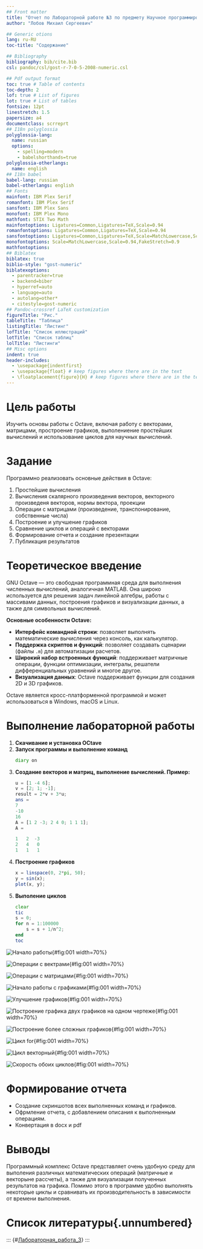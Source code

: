 ```yaml
---
## Front matter
title: "Отчет по Лабораторной работе №3 по предмету Научное программирование"
author: "Лобов Михаил Сергеевич"

## Generic otions
lang: ru-RU
toc-title: "Содержание"

## Bibliography
bibliography: bib/cite.bib
csl: pandoc/csl/gost-r-7-0-5-2008-numeric.csl

## Pdf output format
toc: true # Table of contents
toc-depth: 2
lof: true # List of figures
lot: true # List of tables
fontsize: 12pt
linestretch: 1.5
papersize: a4
documentclass: scrreprt
## I18n polyglossia
polyglossia-lang:
  name: russian
  options:
    - spelling=modern
    - babelshorthands=true
polyglossia-otherlangs:
  name: english
## I18n babel
babel-lang: russian
babel-otherlangs: english
## Fonts
mainfont: IBM Plex Serif
romanfont: IBM Plex Serif
sansfont: IBM Plex Sans
monofont: IBM Plex Mono
mathfont: STIX Two Math
mainfontoptions: Ligatures=Common,Ligatures=TeX,Scale=0.94
romanfontoptions: Ligatures=Common,Ligatures=TeX,Scale=0.94
sansfontoptions: Ligatures=Common,Ligatures=TeX,Scale=MatchLowercase,Scale=0.94
monofontoptions: Scale=MatchLowercase,Scale=0.94,FakeStretch=0.9
mathfontoptions:
## Biblatex
biblatex: true
biblio-style: "gost-numeric"
biblatexoptions:
  - parentracker=true
  - backend=biber
  - hyperref=auto
  - language=auto
  - autolang=other*
  - citestyle=gost-numeric
## Pandoc-crossref LaTeX customization
figureTitle: "Рис."
tableTitle: "Таблица"
listingTitle: "Листинг"
lofTitle: "Список иллюстраций"
lotTitle: "Список таблиц"
lolTitle: "Листинги"
## Misc options
indent: true
header-includes:
  - \usepackage{indentfirst}
  - \usepackage{float} # keep figures where there are in the text
  - \floatplacement{figure}{H} # keep figures where there are in the text
---
```


# Цель работы

Изучить основы работы с Octave, включая работу с векторами, матрицами, простроение графиков, выполениение простейших вычислений и использование циклов для научных вычислений.

# Задание

Программно реализовать основные действия в Octave:
  1. Простейшие вычисления
  2. Вычисления скалярного произведения векторов, векторного произведеня векторов, нормы вектора, проекции
  3. Операции с матрицами (произведение, транспонирование, собственные числа)
  4. Построение и улучшение графиков 
  5. Сравнение циклов и операций с векторами
  6. Формирование отчета и создание презентации
  7. Публикация результатов

# Теоретическое введение

GNU Octave — это свободная программная среда для выполнения численных вычислений, аналогичная MATLAB. Она широко используется для решения задач линейной алгебры, работы с массивами данных, построения графиков и визуализации данных, а также для символьных вычислений.

**Основные особенности Octave:**
- **Интерфейс командной строки**: позволяет выполнять математические вычисления через консоль, как калькулятор.
- **Поддержка скриптов и функций**: позволяет создавать сценарии (файлы `.m`) для автоматизации расчетов.
- **Широкий набор встроенных функций**: поддерживает матричные операции, функции оптимизации, интегралы, решатели дифференциальных уравнений и многое другое.
- **Визуализация данных**: Octave поддерживает функции для создания 2D и 3D графиков.

Octave является кросс-платформенной программой и может использоваться в Windows, macOS и Linux.

# Выполнение лабораторной работы

  1. **Скачивание и установка OCtave**
  2. **Запуск программы и выполнение команд**
        ```octave
        diary on
        ```
  3. **Создание векторов и матриц, выполнение вычислений. Пример:**
        ```octave
        u = [1 -4 6];
        v = [2; 1; -1];
        result = 2*v + 3*u;
        ans =
        7
        -10
        16
        A = [1 2 -3; 2 4 0; 1 1 1];
        A =

        1   2  -3
        2   4   0
        1   1   1
        ```
  4. **Построение графиков**
        ```octave
        x = linspace(0, 2*pi, 50);
        y = sin(x);
        plot(x, y);
        ```
  5. **Выполение циклов**
        ```octave
        clear
        tic
        s = 0;
        for n = 1:100000
            s = s + 1/n^2;
        end
        toc
        ```

![Начало работы](pictures/Снимок1.png){#fig:001 width=70%}

![Операции с вектрами](pictures/Снимок2.png){#fig:001 width=70%}

![Операции с матрицами](pictures/Снимок3.png){#fig:001 width=70%}

![Начало работы с графиками](pictures/Снимок4.png){#fig:001 width=70%}

![Улучшение графиков](pictures/Снимок5.png){#fig:001 width=70%}

![Построение графика двух графиков на одном чертеже](pictures/Снимок6.png){#fig:001 width=70%}

![Построение более сложных графиков](pictures/Снимок7.png){#fig:001 width=70%}

![Цикл for](pictures/Снимок8.png){#fig:001 width=70%}

![Цикл векторный](pictures/Снимок9.png){#fig:001 width=70%}

![Скорость обоих циклов](pictures/Снимок10.png){#fig:001 width=70%}


# Формирование отчета

   - Создание скриншотов всех выполненных команд и графиков.
   - Офрмление отчета, с добавлением описания к выполненным операциям.
   - Конвертация в docx и pdf


# Выводы

 Программный комплекс Octave представляет очень удобную среду для выполения различных математических операций (матричные и векторыне рассчеты), а также для визуализации полученных результатов на графика. Помимо этого в программе удобно выполнять некоторые циклы и сравнивать их производительность в зависимости от времени выполнения.

# Список литературы{.unnumbered}

::: {#[Лабораторная_работа_3](https://esystem.rudn.ru/mod/folder/view.php?id=1150970)}
:::